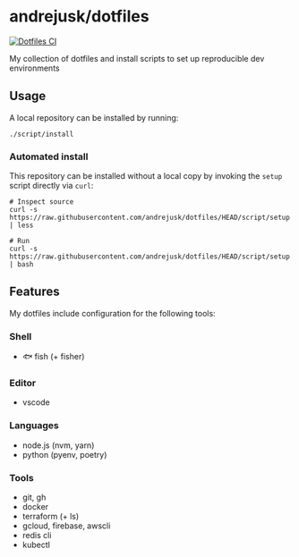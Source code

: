 # andrejusk/dotfiles

[![Dotfiles CI](https://github.com/andrejusk/dotfiles/actions/workflows/ci.yml/badge.svg)](https://github.com/andrejusk/dotfiles/actions/workflows/ci.yml)

My collection of dotfiles and install scripts
to set up reproducible dev environments

## Usage

A local repository can be installed by running:

    ./script/install

### Automated install

This repository can be installed without a local copy
by invoking the `setup` script directly via `curl`:

    # Inspect source
    curl -s https://raw.githubusercontent.com/andrejusk/dotfiles/HEAD/script/setup | less

    # Run
    curl -s https://raw.githubusercontent.com/andrejusk/dotfiles/HEAD/script/setup | bash

## Features

My dotfiles include configuration for the following tools:

### Shell

- 🐟 fish (+ fisher)

### Editor

- vscode

### Languages

- node.js (nvm, yarn)
- python (pyenv, poetry)

### Tools

- git, gh
- docker
- terraform (+ ls)
- gcloud, firebase, awscli
- redis cli
- kubectl
